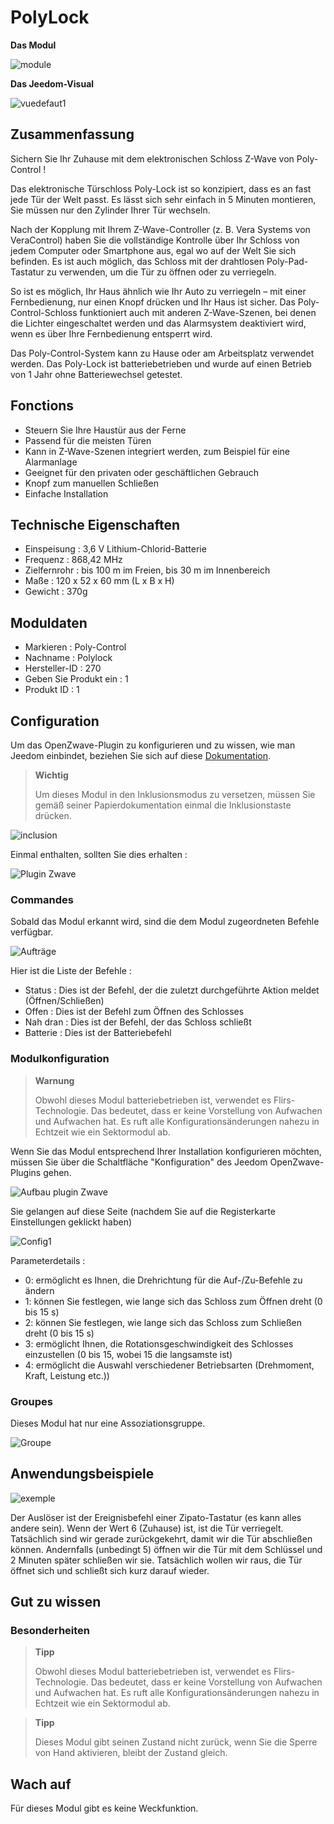 # PolyLock

**Das Modul**

![module](images/polycontrol.polylock/module.jpg)

**Das Jeedom-Visual**

![vuedefaut1](images/polycontrol.polylock/vuedefaut1.jpg)

## Zusammenfassung

Sichern Sie Ihr Zuhause mit dem elektronischen Schloss Z-Wave von Poly-Control !

Das elektronische Türschloss Poly-Lock ist so konzipiert, dass es an fast jede Tür der Welt passt. Es lässt sich sehr einfach in 5 Minuten montieren, Sie müssen nur den Zylinder Ihrer Tür wechseln.

Nach der Kopplung mit Ihrem Z-Wave-Controller (z. B. Vera Systems von VeraControl) haben Sie die vollständige Kontrolle über Ihr Schloss von jedem Computer oder Smartphone aus, egal wo auf der Welt Sie sich befinden. Es ist auch möglich, das Schloss mit der drahtlosen Poly-Pad-Tastatur zu verwenden, um die Tür zu öffnen oder zu verriegeln.

So ist es möglich, Ihr Haus ähnlich wie Ihr Auto zu verriegeln – mit einer Fernbedienung, nur einen Knopf drücken und Ihr Haus ist sicher. Das Poly-Control-Schloss funktioniert auch mit anderen Z-Wave-Szenen, bei denen die Lichter eingeschaltet werden und das Alarmsystem deaktiviert wird, wenn es über Ihre Fernbedienung entsperrt wird.

Das Poly-Control-System kann zu Hause oder am Arbeitsplatz verwendet werden. Das Poly-Lock ist batteriebetrieben und wurde auf einen Betrieb von 1 Jahr ohne Batteriewechsel getestet.

## Fonctions

-   Steuern Sie Ihre Haustür aus der Ferne
-   Passend für die meisten Türen
-   Kann in Z-Wave-Szenen integriert werden, zum Beispiel für eine Alarmanlage
-   Geeignet für den privaten oder geschäftlichen Gebrauch
-   Knopf zum manuellen Schließen
-   Einfache Installation

## Technische Eigenschaften

-   Einspeisung : 3,6 V Lithium-Chlorid-Batterie
-   Frequenz : 868,42 MHz
-   Zielfernrohr : bis 100 m im Freien, bis 30 m im Innenbereich
-   Maße : 120 x 52 x 60 mm (L x B x H)
-   Gewicht : 370g

## Moduldaten

-   Markieren : Poly-Control
-   Nachname : Polylock
-   Hersteller-ID : 270
-   Geben Sie Produkt ein : 1
-   Produkt ID : 1

## Configuration

Um das OpenZwave-Plugin zu konfigurieren und zu wissen, wie man Jeedom einbindet, beziehen Sie sich auf diese [Dokumentation](https://doc.jeedom.com/de_DE/plugins/automation%20protocol/openzwave/).

> **Wichtig**
>
> Um dieses Modul in den Inklusionsmodus zu versetzen, müssen Sie gemäß seiner Papierdokumentation einmal die Inklusionstaste drücken.

![inclusion](images/polycontrol.polylock/inclusion.jpg)

Einmal enthalten, sollten Sie dies erhalten :

![Plugin Zwave](images/polycontrol.polylock/information.jpg)

### Commandes

Sobald das Modul erkannt wird, sind die dem Modul zugeordneten Befehle verfügbar.

![Aufträge](images/polycontrol.polylock/commandes.jpg)

Hier ist die Liste der Befehle :

-   Status : Dies ist der Befehl, der die zuletzt durchgeführte Aktion meldet (Öffnen/Schließen)
-   Offen : Dies ist der Befehl zum Öffnen des Schlosses
-   Nah dran : Dies ist der Befehl, der das Schloss schließt
-   Batterie : Dies ist der Batteriebefehl

### Modulkonfiguration

> **Warnung**
>
> Obwohl dieses Modul batteriebetrieben ist, verwendet es Flirs-Technologie. Das bedeutet, dass er keine Vorstellung von Aufwachen und Aufwachen hat. Es ruft alle Konfigurationsänderungen nahezu in Echtzeit wie ein Sektormodul ab.

Wenn Sie das Modul entsprechend Ihrer Installation konfigurieren möchten, müssen Sie über die Schaltfläche "Konfiguration" des Jeedom OpenZwave-Plugins gehen.

![Aufbau plugin Zwave](images/plugin/bouton_configuration.jpg)

Sie gelangen auf diese Seite (nachdem Sie auf die Registerkarte Einstellungen geklickt haben)

![Config1](images/polycontrol.polylock/config1.jpg)

Parameterdetails :

-   0: ermöglicht es Ihnen, die Drehrichtung für die Auf-/Zu-Befehle zu ändern
-   1: können Sie festlegen, wie lange sich das Schloss zum Öffnen dreht (0 bis 15 s)
-   2: können Sie festlegen, wie lange sich das Schloss zum Schließen dreht (0 bis 15 s)
-   3: ermöglicht Ihnen, die Rotationsgeschwindigkeit des Schlosses einzustellen (0 bis 15, wobei 15 die langsamste ist)
-   4: ermöglicht die Auswahl verschiedener Betriebsarten (Drehmoment, Kraft, Leistung etc.))

### Groupes

Dieses Modul hat nur eine Assoziationsgruppe.

![Groupe](images/polycontrol.polylock/groupe.jpg)

## Anwendungsbeispiele

![exemple](images/polycontrol.polylock/exemple.jpg)

Der Auslöser ist der Ereignisbefehl einer Zipato-Tastatur (es kann alles andere sein). Wenn der Wert 6 (Zuhause) ist, ist die Tür verriegelt. Tatsächlich sind wir gerade zurückgekehrt, damit wir die Tür abschließen können. Andernfalls (unbedingt 5) öffnen wir die Tür mit dem Schlüssel und 2 Minuten später schließen wir sie. Tatsächlich wollen wir raus, die Tür öffnet sich und schließt sich kurz darauf wieder.

## Gut zu wissen

### Besonderheiten

> **Tipp**
>
> Obwohl dieses Modul batteriebetrieben ist, verwendet es Flirs-Technologie. Das bedeutet, dass er keine Vorstellung von Aufwachen und Aufwachen hat. Es ruft alle Konfigurationsänderungen nahezu in Echtzeit wie ein Sektormodul ab.

> **Tipp**
>
> Dieses Modul gibt seinen Zustand nicht zurück, wenn Sie die Sperre von Hand aktivieren, bleibt der Zustand gleich.

## Wach auf

Für dieses Modul gibt es keine Weckfunktion.
